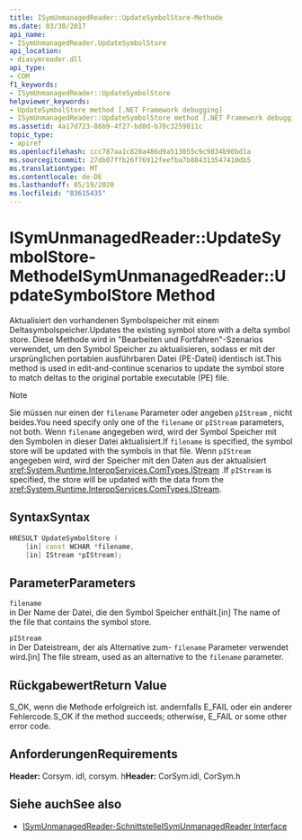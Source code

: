 ```yaml
---
title: ISymUnmanagedReader::UpdateSymbolStore-Methode
ms.date: 03/30/2017
api_name:
- ISymUnmanagedReader.UpdateSymbolStore
api_location:
- diasymreader.dll
api_type:
- COM
f1_keywords:
- ISymUnmanagedReader::UpdateSymbolStore
helpviewer_keywords:
- UpdateSymbolStore method [.NET Framework debugging]
- ISymUnmanagedReader::UpdateSymbolStore method [.NET Framework debugging]
ms.assetid: 4a17d723-86b9-4f27-bd0d-b70c3259011c
topic_type:
- apiref
ms.openlocfilehash: ccc787aa1c820a486d9a513055c9c9834b90bd1a
ms.sourcegitcommit: 27db07ffb26f76912feefba7b884313547410db5
ms.translationtype: MT
ms.contentlocale: de-DE
ms.lasthandoff: 05/19/2020
ms.locfileid: "83615435"
---
```

# <a name="isymunmanagedreaderupdatesymbolstore-method"></a><span data-ttu-id="1f8d6-102">ISymUnmanagedReader::UpdateSymbolStore-Methode</span><span class="sxs-lookup"><span data-stu-id="1f8d6-102">ISymUnmanagedReader::UpdateSymbolStore Method</span></span>
<span data-ttu-id="1f8d6-103">Aktualisiert den vorhandenen Symbolspeicher mit einem Deltasymbolspeicher.</span><span class="sxs-lookup"><span data-stu-id="1f8d6-103">Updates the existing symbol store with a delta symbol store.</span></span> <span data-ttu-id="1f8d6-104">Diese Methode wird in "Bearbeiten und Fortfahren"-Szenarios verwendet, um den Symbol Speicher zu aktualisieren, sodass er mit der ursprünglichen portablen ausführbaren Datei (PE-Datei) identisch ist.</span><span class="sxs-lookup"><span data-stu-id="1f8d6-104">This method is used in edit-and-continue scenarios to update the symbol store to match deltas to the original portable executable (PE) file.</span></span>  
  
> [!NOTE]
> <span data-ttu-id="1f8d6-105">Sie müssen nur einen der `filename` Parameter oder angeben `pIStream` , nicht beides.</span><span class="sxs-lookup"><span data-stu-id="1f8d6-105">You need specify only one of the `filename` or `pIStream` parameters, not both.</span></span> <span data-ttu-id="1f8d6-106">Wenn `filename` angegeben wird, wird der Symbol Speicher mit den Symbolen in dieser Datei aktualisiert.</span><span class="sxs-lookup"><span data-stu-id="1f8d6-106">If `filename` is specified, the symbol store will be updated with the symbols in that file.</span></span> <span data-ttu-id="1f8d6-107">Wenn `pIStream` angegeben wird, wird der Speicher mit den Daten aus der aktualisiert <xref:System.Runtime.InteropServices.ComTypes.IStream> .</span><span class="sxs-lookup"><span data-stu-id="1f8d6-107">If `pIStream` is specified, the store will be updated with the data from the <xref:System.Runtime.InteropServices.ComTypes.IStream>.</span></span>  
  
## <a name="syntax"></a><span data-ttu-id="1f8d6-108">Syntax</span><span class="sxs-lookup"><span data-stu-id="1f8d6-108">Syntax</span></span>  
  
```cpp  
HRESULT UpdateSymbolStore (  
    [in] const WCHAR *filename,  
    [in] IStream *pIStream);  
```  
  
## <a name="parameters"></a><span data-ttu-id="1f8d6-109">Parameter</span><span class="sxs-lookup"><span data-stu-id="1f8d6-109">Parameters</span></span>  
 `filename`  
 <span data-ttu-id="1f8d6-110">in Der Name der Datei, die den Symbol Speicher enthält.</span><span class="sxs-lookup"><span data-stu-id="1f8d6-110">[in] The name of the file that contains the symbol store.</span></span>  
  
 `pIStream`  
 <span data-ttu-id="1f8d6-111">in Der Dateistream, der als Alternative zum- `filename` Parameter verwendet wird.</span><span class="sxs-lookup"><span data-stu-id="1f8d6-111">[in] The file stream, used as an alternative to the `filename` parameter.</span></span>  
  
## <a name="return-value"></a><span data-ttu-id="1f8d6-112">Rückgabewert</span><span class="sxs-lookup"><span data-stu-id="1f8d6-112">Return Value</span></span>  
 <span data-ttu-id="1f8d6-113">S_OK, wenn die Methode erfolgreich ist. andernfalls E_FAIL oder ein anderer Fehlercode.</span><span class="sxs-lookup"><span data-stu-id="1f8d6-113">S_OK if the method succeeds; otherwise, E_FAIL or some other error code.</span></span>  
  
## <a name="requirements"></a><span data-ttu-id="1f8d6-114">Anforderungen</span><span class="sxs-lookup"><span data-stu-id="1f8d6-114">Requirements</span></span>  
 <span data-ttu-id="1f8d6-115">**Header:** Corsym. idl, corsym. h</span><span class="sxs-lookup"><span data-stu-id="1f8d6-115">**Header:** CorSym.idl, CorSym.h</span></span>  
  
## <a name="see-also"></a><span data-ttu-id="1f8d6-116">Siehe auch</span><span class="sxs-lookup"><span data-stu-id="1f8d6-116">See also</span></span>

- [<span data-ttu-id="1f8d6-117">ISymUnmanagedReader-Schnittstelle</span><span class="sxs-lookup"><span data-stu-id="1f8d6-117">ISymUnmanagedReader Interface</span></span>](isymunmanagedreader-interface.md)
